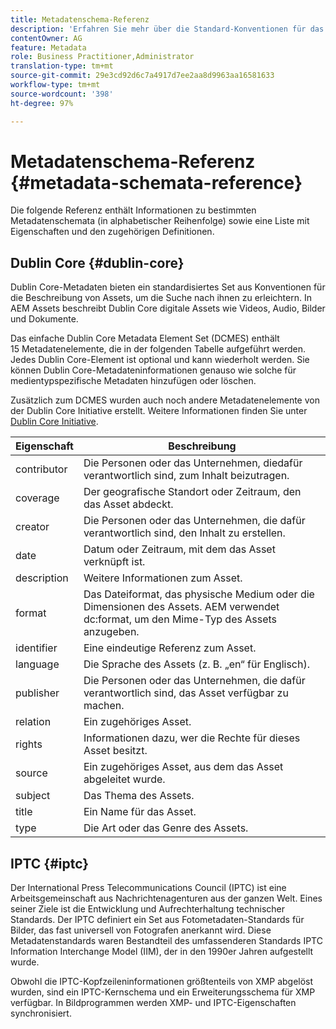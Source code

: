 ```yaml
---
title: Metadatenschema-Referenz
description: 'Erfahren Sie mehr über die Standard-Konventionen für das Beschreiben von Asset-Metadaten, darunter Dublin Core, IPTC und weitere Metadatenschemen. '
contentOwner: AG
feature: Metadata
role: Business Practitioner,Administrator
translation-type: tm+mt
source-git-commit: 29e3cd92d6c7a4917d7ee2aa8d9963aa16581633
workflow-type: tm+mt
source-wordcount: '398'
ht-degree: 97%

---
```



# Metadatenschema-Referenz {#metadata-schemata-reference}

Die folgende Referenz enthält Informationen zu bestimmten Metadatenschemata (in alphabetischer Reihenfolge) sowie eine Liste mit Eigenschaften und den zugehörigen Definitionen.

## Dublin Core {#dublin-core}

Dublin Core-Metadaten bieten ein standardisiertes Set aus Konventionen für die Beschreibung von Assets, um die Suche nach ihnen zu erleichtern. In AEM Assets beschreibt Dublin Core digitale Assets wie Videos, Audio, Bilder und Dokumente.

Das einfache Dublin Core Metadata Element Set (DCMES) enthält 15 Metadatenelemente, die in der folgenden Tabelle aufgeführt werden. Jedes Dublin Core-Element ist optional und kann wiederholt werden. Sie können Dublin Core-Metadateninformationen genauso wie solche für medientypspezifische Metadaten hinzufügen oder löschen.

Zusätzlich zum DCMES wurden auch noch andere Metadatenelemente von der Dublin Core Initiative erstellt. Weitere Informationen finden Sie unter [Dublin Core Initiative](http://dublincore.org/).

| Eigenschaft | Beschreibung |
|---|---|
| contributor | Die Personen oder das Unternehmen, diedafür verantwortlich sind, zum Inhalt beizutragen. |
| coverage | Der geografische Standort oder Zeitraum, den das Asset abdeckt. |
| creator | Die Personen oder das Unternehmen, die dafür verantwortlich sind, den Inhalt zu erstellen. |
| date | Datum oder Zeitraum, mit dem das Asset verknüpft ist. |
| description | Weitere Informationen zum Asset. |
| format | Das Dateiformat, das physische Medium oder die Dimensionen des Assets. AEM verwendet dc:format, um den Mime-Typ des Assets anzugeben. |
| identifier | Eine eindeutige Referenz zum Asset. |
| language | Die Sprache des Assets (z. B. „en“ für Englisch). |
| publisher | Die Personen oder das Unternehmen, die dafür verantwortlich sind, das Asset verfügbar zu machen. |
| relation | Ein zugehöriges Asset. |
| rights | Informationen dazu, wer die Rechte für dieses Asset besitzt. |
| source | Ein zugehöriges Asset, aus dem das Asset abgeleitet wurde. |
| subject | Das Thema des Assets. |
| title | Ein Name für das Asset. |
| type | Die Art oder das Genre des Assets. |

## IPTC {#iptc}

Der International Press Telecommunications Council (IPTC) ist eine Arbeitsgemeinschaft aus Nachrichtenagenturen aus der ganzen Welt. Eines seiner Ziele ist die Entwicklung und Aufrechterhaltung technischer Standards. Der IPTC definiert ein Set aus Fotometadaten-Standards für Bilder, das fast universell von Fotografen anerkannt wird. Diese Metadatenstandards waren Bestandteil des umfassenderen Standards IPTC Information Interchange Model (IIM), der in den 1990er Jahren aufgestellt wurde.

Obwohl die IPTC-Kopfzeileninformationen größtenteils von XMP abgelöst wurden, sind ein IPTC-Kernschema und ein Erweiterungsschema für XMP verfügbar. In Bildprogrammen werden XMP- und IPTC-Eigenschaften synchronisiert.
